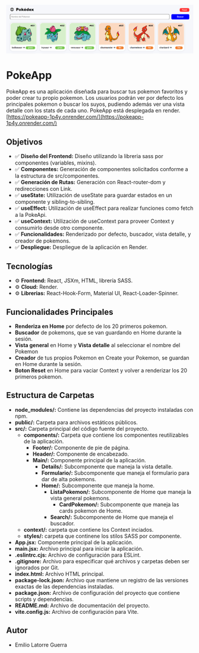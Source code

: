![portada](/public/PokeApp-header.png)
# PokeApp
PokeApp es una aplicación diseñada para buscar tus pokemon favoritos y poder crear tu propio pokemon. Los usuarios podrán ver por defecto los principales pokemon o buscar los suyos, pudiendo además ver una vista detalle con los stats de cada uno. PokeApp está desplegada en render. [https://pokeapp-1p4y.onrender.com/](https://pokeapp-1p4y.onrender.com/)

## Objetivos
- ✅ **Diseño del Frontend:** Diseño utilizando la libreria sass por componentes (variables, mixins).
- ✅ **Componentes:**  Generación de componentes solicitados conforme a la estructura de src/componentes.
- ✅ **Generación de Rutas:**  Generación con React-router-dom y redirecciones con Link.
- ✅ **useState:**  Utilización de useState para guardar estados en un componente y sibling-to-sibling.
- ✅ **useEffect:**  Utilización de useEffect para realizar funciones como fetch a la PokeApi.
- ✅ **useContext:**  Utilización de useContext para proveer Context y consumirlo desde otro componente.
- ✅ **Funcionalidades:**  Renderizado por defecto, buscador, vista detalle, y creador de pokemons.
- ✅ **Despliegue:** Despliegue de la aplicación en Render.

## Tecnologías
- ⚙️ **Frontend:** React, JSXm, HTML, librería SASS.
- ⚙️ **Cloud:** Render.
- ⚙️ **Librerias:** React-Hook-Form, Material UI, React-Loader-Spinner.

## Funcionalidades Principales
  - **Renderiza en Home** por defecto de los 20 primeros pokemon.
  - **Buscador** de pokemons, que se van guardando en Home durante la sesión.
  - **Vista general** en Home y **Vista detalle** al seleccionar el nombre del Pokemon
  - **Creador** de tus propios Pokemon en Create your Pokemon, se guardan en Home durante la sesión.
  - **Boton Reset** en Home para vaciar Context y volver a renderizar los 20 primeros pokemon.

## Estructura de Carpetas
- **node_modules/:** Contiene las dependencias del proyecto instaladas con npm.
- **public/:** Carpeta para archivos estáticos públicos.
- **src/:** Carpeta principal del código fuente del proyecto.
    - **components/:** Carpeta que contiene los componentes reutilizables de la aplicación.
        - **Footer/:** Componente de pie de página.
        - **Header/:** Componente de encabezado.
        - **Main/:** Componente principal de la aplicación.
            - **Details/:** Subcomponente que maneja la vista detalle.
            - **Formulario/:** Subcomponente que maneja el formulario para dar de alta pokemons.
            - **Home/:** Subcomponente que maneja la home.
                - **ListaPokemon/:** Subcomponente de Home que maneja la vista general pokemons.
                    - **CardPokemon/:** Subcomponente que maneja las cards pokemon de Home.
                - **Search/:** Subcomponente de Home que maneja el buscador.
    - **context/:** carpeta que contiene los Context inciados.
    - **styles/:** carpeta que continene los stilos SASS por componente.
- **App.jsx:** Componente principal de la aplicación.
- **main.jsx:** Archivo principal para iniciar la aplicación.
- **.eslintrc.cjs:** Archivo de configuración para ESLint.
- **.gitignore:** Archivo para especificar qué archivos y carpetas deben ser ignorados por Git.
- **index.html:** Archivo HTML principal.
- **package-lock.json:** Archivo que mantiene un registro de las versiones exactas de las dependencias instaladas.
- **package.json:** Archivo de configuración del proyecto que contiene scripts y dependencias.
- **README.md:** Archivo de documentación del proyecto.
- **vite.config.js:** Archivo de configuración para Vite.

## Autor
- Emilio Latorre Guerra
